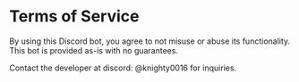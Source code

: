 # Terms of Service

By using this Discord bot, you agree to not misuse or abuse its functionality. This bot is provided as-is with no guarantees.

Contact the developer at discord: @knighty0016 for inquiries.
